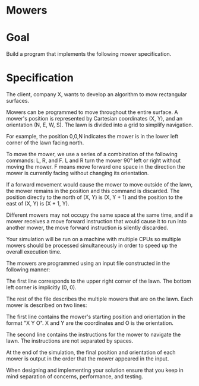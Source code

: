 # Mowers

# Goal
Build a program that implements the following mower specification.

# Specification
The client, company X, wants to develop an algorithm to mow rectangular surfaces.

Mowers can be programmed to move throughout the entire surface. A mower's position is represented by Cartesian coordinates (X, Y), and an orientation (N, E, W, S). The lawn is divided into a grid to simplify navigation.

For example, the position 0,0,N indicates the mower is in the lower left corner of the lawn facing north.

To move the mower, we use a series of a combination of the following commands: L, R, and F. L and R turn the mower 90° left or right without moving the mower. F means move forward one space in the direction the mower is currently facing without changing its orientation.

If a forward movement would cause the mower to move outside of the lawn, the mower remains in the position and this command is discarded. The position directly to the north of (X, Y) is (X, Y + 1) and the position to the east of (X, Y) is (X + 1, Y).

Different mowers may not occupy the same space at the same time, and if a mower receives a move forward instruction that would cause it to run into another mower, the move forward instruction is silently discarded.

Your simulation will be run on a machine with multiple CPUs so multiple mowers should be processed simultaneously in order to speed up the overall execution time.

The mowers are programmed using an input file constructed in the following manner:

The first line corresponds to the upper right corner of the lawn. The bottom left corner is implicitly (0, 0).

The rest of the file describes the multiple mowers that are on the lawn. Each mower is described on two lines:

The first line contains the mower's starting position and orientation in the format "X Y O". X and Y are the coordinates and O is the orientation.

The second line contains the instructions for the mower to navigate the lawn. The instructions are not separated by spaces.

At the end of the simulation, the final position and orientation of each mower is output in the order that the mower appeared in the input.

When designing and implementing your solution ensure that you keep in mind separation of concerns, performance, and testing.
